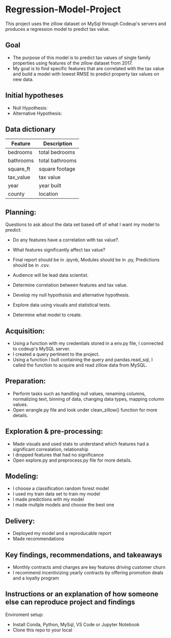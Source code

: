 # Regression-Model-Project

This project uses the zillow dataset on MySql through Codeup's servers and produces a regression model to predict tax value.

## Goal

* The purpose of this model is to predict tax values of single family properties using features of the zillow dataset from 2017.
* My goal is to find specific features that are correlated with the tax value and build a model with lowest RMSE to predict property tax values on new data.

## Initial hypotheses

* Null Hypothesis: 
* Alternative Hypothesis: 

## Data dictionary

| Feature     | Description     |
| ----------- | ----------------|
| bedrooms    | total bedrooms  |
| bathrooms   | total bathrooms |
| square_ft   | square footage  |
| tax_value   | tax value       |
| year        | year built      |
| county      | location        |


## Planning:
Questions to ask about the data set based off of what I want my model to predict: 
- Do any features have a correlation with tax value?. 
- What features significantly affect tax value?

- Final report should be in .ipynb, Modules should be in .py, Predictions should be in .csv.
- Audience will be lead data scientist.
- Determine correlation between features and tax value.
- Develop my null hypothsisis and alternative hypothesis.
- Explore data using visuals and statistical tests.
- Determine what model to create.
  
## Acquisition:
- Using a function with my credentials stored in a env.py file, I connected to codeup's MySQL server.
- I created a query pertinent to the project.
- Using a function I bult containing the query and pandas.read_sql, I called the function to acquire and read zillow data from MySQL.

## Preparation:
- Perform tasks such as handling null values, renaming columns, normalizing text, binning of data, changing data types, mapping column values.
- Open wrangle.py file and look under clean_zillow() function for more details.

## Exploration & pre-processing:
- Made visuals and used stats to understand which features had a significant correalation, relationship
- I dropped features that had no significance
- Open explore.py and preprocess.py file for more details.

## Modeling:
- I choose a classification random forest model
- I used my train data set to train my model
- I made predictions with my model
- I made multple models and choose the best one

## Delivery:
- Deployed my model and a reproducable report
- Made recommendations

## Key findings, recommendations, and takeaways
- Monthly contracts amd charges are key features driving customer churn
- I recommend incentivizing yearly contracts by offering promotion deals and a loyalty program

## Instructions or an explanation of how someone else can reproduce project and findings

Enviroment setup: 
- Install Conda, Python, MySql, VS Code or Jupyter Notebook
- Clone this repo to your local 
